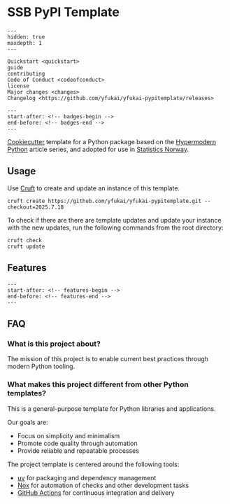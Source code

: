 # SSB PyPI Template

```{toctree}
---
hidden: true
maxdepth: 1
---

Quickstart <quickstart>
guide
contributing
Code of Conduct <codeofconduct>
license
Major changes <changes>
Changelog <https://github.com/yfukai/yfukai-pypitemplate/releases>
```

```{include} ../README.md
---
start-after: <!-- badges-begin -->
end-before: <!-- badges-end -->
---
```

[black badge]: https://img.shields.io/badge/code%20style-black-000000.svg
[black project]: https://github.com/psf/black
[calver badge]: https://img.shields.io/badge/calver-YYYY.MM.DD-22bfda.svg
[calver]: https://calver.org/
[code of conduct]: https://github.com/yfukai/yfukai-pypitemplate/blob/main/CODE_OF_CONDUCT.md
[codecov badge]: https://codecov.io/gh/statisticsnorway/ssb-pypitemplate/branch/main/graph/badge.svg
[codecov page]: https://app.codecov.io/gh/statisticsnorway/ssb-pypitemplate
[contributor covenant badge]: https://img.shields.io/badge/Contributor%20Covenant-2.1-4baaaa.svg
[github actions badge]: https://github.com/yfukai/yfukai-pypitemplate/workflows/Tests/badge.svg
[github actions page]: https://github.com/yfukai/yfukai-pypitemplate/actions?workflow=Tests
[github page]: https://github.com/yfukai/yfukai-pypitemplate
[license badge]: https://img.shields.io/github/license/statisticsnorway/ssb-pypitemplate
[license]: https://opensource.org/license/mit/
[pre-commit badge]: https://img.shields.io/badge/pre--commit-enabled-brightgreen?logo=pre-commit&logoColor=white
[pre-commit project]: https://pre-commit.com/
[python version badge]: https://img.shields.io/pypi/pyversions/ssb-pypitemplate-instance
[ruff badge]: https://img.shields.io/endpoint?url=https://raw.githubusercontent.com/astral-sh/ruff/main/assets/badge/v2.json
[ruff project]: https://github.com/astral-sh/ruff
[rtd badge]: https://readthedocs.org/projects/ssb-pypitemplate/badge/
[rtd page]: index
[status badge]: https://badgen.net/badge/status/stable/4bc51d

[Cookiecutter] template for a Python package
based on the [Hypermodern Python] article series,
and adopted for use in [Statistics Norway].

## Usage

Use [Cruft](https://cruft.github.io/cruft/) to create and update an instance of this template.

```console
cruft create https://github.com/yfukai/yfukai-pypitemplate.git --checkout=2025.7.18
```

To check if there are there are template updates and update your instance with
the new updates, run the following commands from the root directory:

```console
cruft check
cruft update
```

## Features

```{include} ../README.md
---
start-after: <!-- features-begin -->
end-before: <!-- features-end -->
---
```

## FAQ

### What is this project about?

The mission of this project is to
enable current best practices
through modern Python tooling.

### What makes this project different from other Python templates?

This is a general-purpose template for Python libraries and applications.

Our goals are:

- Focus on simplicity and minimalism
- Promote code quality through automation
- Provide reliable and repeatable processes

The project template is centered around the following tools:

- [uv][1] for packaging and dependency management
- [Nox][2] for automation of checks and other development tasks
- [GitHub Actions][3] for continuous integration and delivery

[1]: https://docs.astral.sh/uv/
[2]: https://nox.thea.codes/
[3]: https://github.com/features/actions
[cookiecutter]: https://github.com/cookiecutter/cookiecutter
[hypermodern python]: https://medium.com/@cjolowicz/hypermodern-python-d44485d9d769
[hypermodernism]: https://en.wikipedia.org/wiki/Hypermodernism_(chess)
[retrofuturism]: https://en.wikipedia.org/wiki/Retrofuturism
[statistics norway]: https://www.ssb.no/
